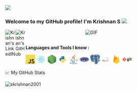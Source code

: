 ![](https://visitor-badge.glitch.me/badge?page_id=skrishnan2001.skrishnan2001)
### Welcome to my GitHub profile! I'm Krishnan S <img src="https://media.giphy.com/media/hvRJCLFzcasrR4ia7z/giphy.gif" width="25px">
<div>
  <div>
    <a href="https://www.linkedin.com/in/krishnan-s-32a18a1aa/">
      <img align="left" alt="Krishnan's LinkedIN" width="32px" src="https://raw.githubusercontent.com/peterthehan/peterthehan/master/assets/linkedin.svg" />
    </a>
    <a href="https://github.com/skrishnan2001">
      <img align="left" alt="Krishnan's GitHub" width="32px" src="https://raw.githubusercontent.com/peterthehan/peterthehan/master/assets/github.svg" /> 
    </a>
  </div>
  <div>
    <img align="right" alt="GIF" src="https://github.com/abhisheknaiidu/abhisheknaiidu/blob/master/code.gif?raw=true" width="50%" />
  </div>
</div>
<br/>
<br/>
   
**Languages and Tools I know :**

<code><img height="30" src="https://raw.githubusercontent.com/github/explore/80688e429a7d4ef2fca1e82350fe8e3517d3494d/topics/javascript/javascript.png"></code>
<code><img height="30" src="https://raw.githubusercontent.com/github/explore/80688e429a7d4ef2fca1e82350fe8e3517d3494d/topics/react-native/react-native.png"></code>
<code><img height="30" src="https://raw.githubusercontent.com/github/explore/80688e429a7d4ef2fca1e82350fe8e3517d3494d/topics/nodejs/nodejs.png"></code>
<code><img height="30" src="https://raw.githubusercontent.com/github/explore/80688e429a7d4ef2fca1e82350fe8e3517d3494d/topics/python/python.png"></code>
<code><img height="30" src="https://raw.githubusercontent.com/github/explore/80688e429a7d4ef2fca1e82350fe8e3517d3494d/topics/java/java.png"></code>
<code><img height="30" src="https://raw.githubusercontent.com/github/explore/80688e429a7d4ef2fca1e82350fe8e3517d3494d/topics/php/php.png"></code>
<code><img height="30" src="https://raw.githubusercontent.com/github/explore/80688e429a7d4ef2fca1e82350fe8e3517d3494d/topics/postgresql/postgresql.png"></code>
<code><img height="30" src="https://raw.githubusercontent.com/github/explore/80688e429a7d4ef2fca1e82350fe8e3517d3494d/topics/mysql/mysql.png"></code>
<code><img height="30" src="https://raw.githubusercontent.com/github/explore/80688e429a7d4ef2fca1e82350fe8e3517d3494d/topics/firebase/firebase.png"></code>
<code><img height="30" src="https://raw.githubusercontent.com/github/explore/80688e429a7d4ef2fca1e82350fe8e3517d3494d/topics/git/git.png"></code>
<br/>
<div>
  <p>📈 My GitHub Stats</p>
  <img src="https://github-readme-stats.vercel.app/api?username=skrishnan2001&show_icons=true&theme=gotham" alt="skrishnan2001" width="40%" />
</div>
<!--
**skrishnan2001/skrishnan2001** is a ✨ _special_ ✨ repository because its `README.md` (this file) appears on your GitHub profile.

- 🔭 I’m currently working on ...
- 🌱 I’m currently learning ...
- 👯 I’m looking to collaborate on ...
- 🤔 I’m looking for help with ...
- 💬 Ask me about ...
- 📫 How to reach me: ...
- 😄 Pronouns: ...
- ⚡ Fun fact: ...
-->
